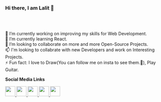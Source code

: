 ### Hi there, I am Lalit 👋
<br>
<br>

 🔭 I’m currently working on improving my skills for Web Development. <br>
 🌱 I’m currently learning React. <br>
 👯 I’m looking to collaborate on more and more Open-Source Projects.<br>
 📫 I'm looking to collabrate with new Developers and work on Interesting Projects. <br>
 ⚡ Fun fact: I love to Draw(You can follow me on insta to see them.🧐), Play Guitar.<br>

<b>Social Media Links</b>


<a href="https://www.linkedin.com/in/lalit-vavdara-6922751a1/">
 <img height="32" width="32" src="https://cdn.jsdelivr.net/npm/simple-icons@v3/icons/LinkedIn.svg" />
</a>
<a href="https://www.instagram.com/lv_1601/">
 <img height="32" width="32" src="https://cdn.jsdelivr.net/npm/simple-icons@v3/icons/instagram.svg" />
</a>
<a href="https://twitter.com/Lalit83589760">
 <img height="32" width="32" src="https://cdn.jsdelivr.net/npm/simple-icons@v3/icons/twitter.svg" />
</a>
<a href="https://twitter.com/Lalit83589760">
 <img height="32" width="32" src="https://cdn.jsdelivr.net/npm/simple-icons@v3/icons/twitter.svg" />
</a>
<a href="http://lalit-vavdara-1601.herokuapp.com/">
 <img height="32" width="32" src="https://cdn.jsdelivr.net/npm/simple-icons@v3/icons/googleearth.svg" />
</a>

